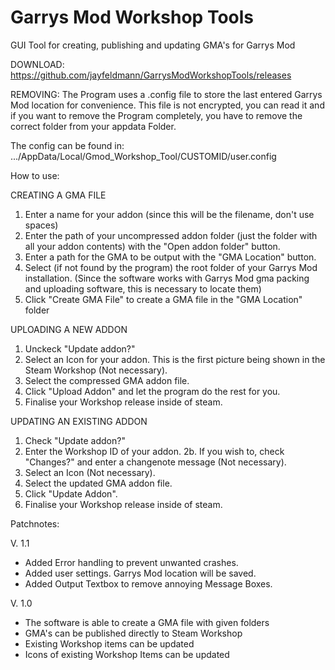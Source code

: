 # Garrys Mod Workshop Tools
GUI Tool for creating, publishing and updating GMA's for Garrys Mod

DOWNLOAD:
https://github.com/jayfeldmann/GarrysModWorkshopTools/releases

REMOVING:
The Program uses a .config file to store the last entered Garrys Mod location
for convenience. This file is not encrypted, you can read it and if you want
to remove the Program completely, you have to remove the correct folder from your
appdata Folder.

The config can be found in: .../AppData/Local/Gmod_Workshop_Tool/CUSTOMID/user.config

How to use:

CREATING A GMA FILE
1. Enter a name for your addon (since this will be the filename, don't use spaces)
2. Enter the path of your uncompressed addon folder (just the folder with all your addon contents) with the "Open addon folder" button.
3. Enter a path for the GMA to be output with the "GMA Location" button.
4. Select (if not found by the program) the root folder of your Garrys Mod installation. (Since the software works with Garrys Mod gma packing and uploading software, this is necessary to locate them)
5. Click "Create GMA File" to create a GMA file in the "GMA Location" folder

UPLOADING A NEW ADDON
1. Unckeck "Update addon?"
2. Select an Icon for your addon. This is the first picture being shown in the Steam Workshop (Not necessary).
3. Select the compressed GMA addon file.
4. Click "Upload Addon" and let the program do the rest for you.
5. Finalise your Workshop release inside of steam.

UPDATING AN EXISTING ADDON
1. Check "Update addon?"
2. Enter the Workshop ID of your addon.
2b. If you wish to, check "Changes?" and enter a changenote message (Not necessary).
3. Select an Icon (Not necessary).
4. Select the updated GMA addon file.
5. Click "Update Addon".
6. Finalise your Workshop release inside of steam.

Patchnotes:

V. 1.1
- Added Error handling to prevent unwanted crashes.
- Added user settings. Garrys Mod location will be saved.
- Added Output Textbox to remove annoying Message Boxes.

V. 1.0
- The software is able to create a GMA file with given folders
- GMA's can be published directly to Steam Workshop
- Existing Workshop items can be updated
- Icons of existing Workshop Items can be updated

